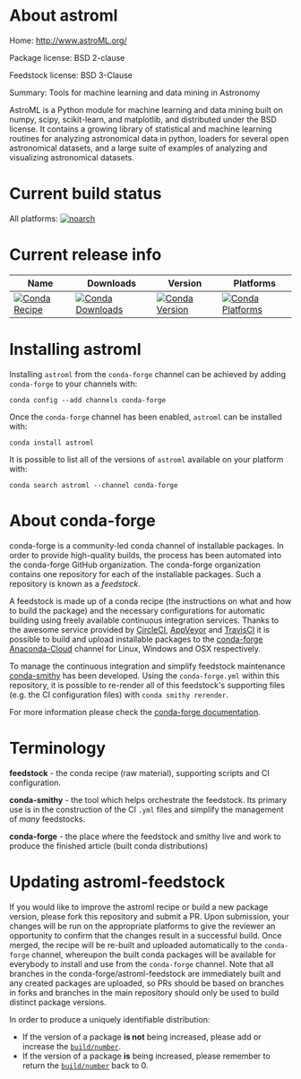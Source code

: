 About astroml
=============

Home: http://www.astroML.org/

Package license: BSD 2-clause

Feedstock license: BSD 3-Clause

Summary: Tools for machine learning and data mining in Astronomy

AstroML is a Python module for machine learning and data mining built on
numpy, scipy, scikit-learn, and matplotlib, and distributed under the BSD
license. It contains a growing library of statistical and machine learning
routines for analyzing astronomical data in python, loaders for several
open astronomical datasets, and a large suite of examples of analyzing and
visualizing astronomical datasets.


Current build status
====================

All platforms:
[![noarch](https://img.shields.io/circleci/project/github/conda-forge/astroml-feedstock/master.svg?label=noarch)](https://circleci.com/gh/conda-forge/astroml-feedstock)

Current release info
====================

| Name | Downloads | Version | Platforms |
| --- | --- | --- | --- |
| [![Conda Recipe](https://img.shields.io/badge/recipe-astroml-green.svg)](https://anaconda.org/conda-forge/astroml) | [![Conda Downloads](https://img.shields.io/conda/dn/conda-forge/astroml.svg)](https://anaconda.org/conda-forge/astroml) | [![Conda Version](https://img.shields.io/conda/vn/conda-forge/astroml.svg)](https://anaconda.org/conda-forge/astroml) | [![Conda Platforms](https://img.shields.io/conda/pn/conda-forge/astroml.svg)](https://anaconda.org/conda-forge/astroml) |

Installing astroml
==================

Installing `astroml` from the `conda-forge` channel can be achieved by adding `conda-forge` to your channels with:

```
conda config --add channels conda-forge
```

Once the `conda-forge` channel has been enabled, `astroml` can be installed with:

```
conda install astroml
```

It is possible to list all of the versions of `astroml` available on your platform with:

```
conda search astroml --channel conda-forge
```


About conda-forge
=================

conda-forge is a community-led conda channel of installable packages.
In order to provide high-quality builds, the process has been automated into the
conda-forge GitHub organization. The conda-forge organization contains one repository
for each of the installable packages. Such a repository is known as a *feedstock*.

A feedstock is made up of a conda recipe (the instructions on what and how to build
the package) and the necessary configurations for automatic building using freely
available continuous integration services. Thanks to the awesome service provided by
[CircleCI](https://circleci.com/), [AppVeyor](http://www.appveyor.com/)
and [TravisCI](https://travis-ci.org/) it is possible to build and upload installable
packages to the [conda-forge](https://anaconda.org/conda-forge)
[Anaconda-Cloud](http://docs.anaconda.org/) channel for Linux, Windows and OSX respectively.

To manage the continuous integration and simplify feedstock maintenance
[conda-smithy](http://github.com/conda-forge/conda-smithy) has been developed.
Using the ``conda-forge.yml`` within this repository, it is possible to re-render all of
this feedstock's supporting files (e.g. the CI configuration files) with ``conda smithy rerender``.

For more information please check the [conda-forge documentation](https://conda-forge.org/docs/).

Terminology
===========

**feedstock** - the conda recipe (raw material), supporting scripts and CI configuration.

**conda-smithy** - the tool which helps orchestrate the feedstock.
                   Its primary use is in the construction of the CI ``.yml`` files
                   and simplify the management of *many* feedstocks.

**conda-forge** - the place where the feedstock and smithy live and work to
                  produce the finished article (built conda distributions)


Updating astroml-feedstock
==========================

If you would like to improve the astroml recipe or build a new
package version, please fork this repository and submit a PR. Upon submission,
your changes will be run on the appropriate platforms to give the reviewer an
opportunity to confirm that the changes result in a successful build. Once
merged, the recipe will be re-built and uploaded automatically to the
`conda-forge` channel, whereupon the built conda packages will be available for
everybody to install and use from the `conda-forge` channel.
Note that all branches in the conda-forge/astroml-feedstock are
immediately built and any created packages are uploaded, so PRs should be based
on branches in forks and branches in the main repository should only be used to
build distinct package versions.

In order to produce a uniquely identifiable distribution:
 * If the version of a package **is not** being increased, please add or increase
   the [``build/number``](http://conda.pydata.org/docs/building/meta-yaml.html#build-number-and-string).
 * If the version of a package **is** being increased, please remember to return
   the [``build/number``](http://conda.pydata.org/docs/building/meta-yaml.html#build-number-and-string)
   back to 0.